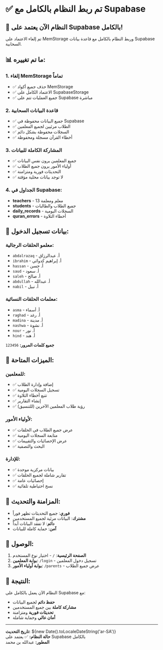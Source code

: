 # ✅ تم ربط النظام بالكامل مع Supabase

## 🎉 النظام الآن يعتمد على Supabase بالكامل!

تم إلغاء الاعتماد على MemStorage وربط النظام بالكامل مع قاعدة بيانات Supabase السحابية.

## 📊 ما تم تغييره:

### 1. **إلغاء MemStorage تماماً**
- ✅ حذف جميع أكواد MemStorage
- ✅ الاعتماد الكامل على SupabaseStorage
- ✅ جميع العمليات تتم على Supabase مباشرة

### 2. **قاعدة البيانات السحابية**
- ✅ جميع البيانات محفوظة في Supabase
- ✅ الطلاب مرئيين لجميع المعلمين
- ✅ السجلات محفوظة بشكل دائم
- ✅ أخطاء القرآن مسجلة ومحفوظة

### 3. **المشاركة الكاملة للبيانات**
- ✅ جميع المعلمين يرون نفس البيانات
- ✅ أولياء الأمور يرون جميع الطلاب
- ✅ التحديثات فورية ومتزامنة
- ✅ لا توجد بيانات محلية مؤقتة

### 4. **الجداول في Supabase:**
- **teachers** - 13 معلم ومعلمة
- **students** - جميع الطلاب والطالبات
- **daily_records** - السجلات اليومية
- **quran_errors** - أخطاء التلاوة

## 🔐 بيانات تسجيل الدخول:

### معلمو الحلقات الرجالية:
- `abdalrazaq` - أ. عبدالرزاق
- `ibrahim` - أ. إبراهيم كدوائي
- `hassan` - أ. حسن
- `saud` - أ. سعود
- `saleh` - أ. صالح
- `abdullah` - أ. عبدالله
- `nabil` - أ. نبيل

### معلمات الحلقات النسائية:
- `asma` - أ. أسماء
- `raghad` - أ. رغد
- `madina` - أ. مدينة
- `nashwa` - أ. نشوة
- `nour` - أ. نور
- `hind` - أ. هند

**جميع كلمات المرور:** `123456`

## 🚀 الميزات المتاحة:

### للمعلمين:
- ✅ إضافة وإدارة الطلاب
- ✅ تسجيل السجلات اليومية
- ✅ تتبع أخطاء التلاوة
- ✅ إنشاء التقارير
- ✅ رؤية طلاب المعلمين الآخرين (للتنسيق)

### لأولياء الأمور:
- ✅ عرض جميع الطلاب في الحلقات
- ✅ متابعة السجلات اليومية
- ✅ عرض الإحصائيات والتقييمات
- ✅ البحث والتصفية

### للإدارة:
- ✅ بيانات مركزية موحدة
- ✅ تقارير شاملة لجميع الحلقات
- ✅ إحصائيات عامة
- ✅ نسخ احتياطية تلقائية

## 🔄 المزامنة والتحديث:

- **فوري**: جميع التحديثات تظهر فوراً
- **مشترك**: البيانات مرئية لجميع المستخدمين
- **دائم**: لا تفقد البيانات أبداً
- **آمن**: حماية كاملة للبيانات

## 📱 الوصول:

1. **الصفحة الرئيسية**: `/` - اختيار نوع المستخدم
2. **بوابة المعلمين**: `/login` - تسجيل دخول المعلمين
3. **بوابة أولياء الأمور**: `/parents` - عرض جميع الطلاب

## 🎯 النتيجة:

النظام الآن يعمل بالكامل على Supabase مع:
- **حفظ دائم** لجميع البيانات
- **مشاركة كاملة** بين جميع المستخدمين
- **تحديثات فورية** ومتزامنة
- **أمان عالي** وحماية شاملة

---

**تاريخ التحديث:** ${new Date().toLocaleDateString('ar-SA')}  
**حالة النظام:** ✅ يعتمد على Supabase بالكامل  
**المطور:** عبدالله بن محمد